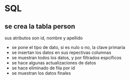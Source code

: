 # SQL

## se crea la tabla person
sus atributos son id, nombre y apellido

- se pone el tipo de dato, si es nulo o no, la clave primaria
- se insertan los datos en sus repectivas columnas
- se muestran todos los datos, y por filtrados espcificos
- se hace algunas actualizaciones de datos
- se hace eliminado de fila por id
- se muestran los datos finales